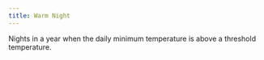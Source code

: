 ```yaml
---
title: Warm Night
---
```


 Nights in a year when the daily minimum temperature is above a threshold temperature.

